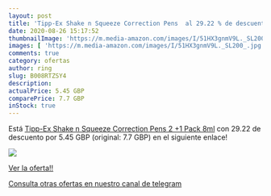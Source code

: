 ```yaml
---
layout: post
title: 'Tipp-Ex Shake n Squeeze Correction Pens  al 29.22 % de descuento'
date: 2020-08-26 15:17:52
thumbnailImage: 'https://m.media-amazon.com/images/I/51HX3gnmV9L._SL200_.jpg'
images: [ 'https://m.media-amazon.com/images/I/51HX3gnmV9L._SL200_.jpg' ]
comments: true
category: ofertas
author: ring
slug: B008RTZSY4
description:
actualPrice: 5.45 GBP
comparePrice: 7.7 GBP
inStock: true
---
```


Está [Tipp-Ex Shake n Squeeze Correction Pens 2 +1 Pack  8ml](https://www.amazon.com/dp/B008RTZSY4/?tag=redken08-20) con 29.22 de descuento por 5.45 GBP (original: 7.7 GBP) en el siguiente enlace!

[![](https://m.media-amazon.com/images/I/51HX3gnmV9L._SL200_.jpg)](https://www.amazon.com/dp/B008RTZSY4/?tag=redken08-20)

[Ver la oferta!!](https://www.amazon.com/dp/B008RTZSY4/?tag=redken08-20)

[Consulta otras ofertas en nuestro canal de telegram](https://t.me/s/ofertas25)
